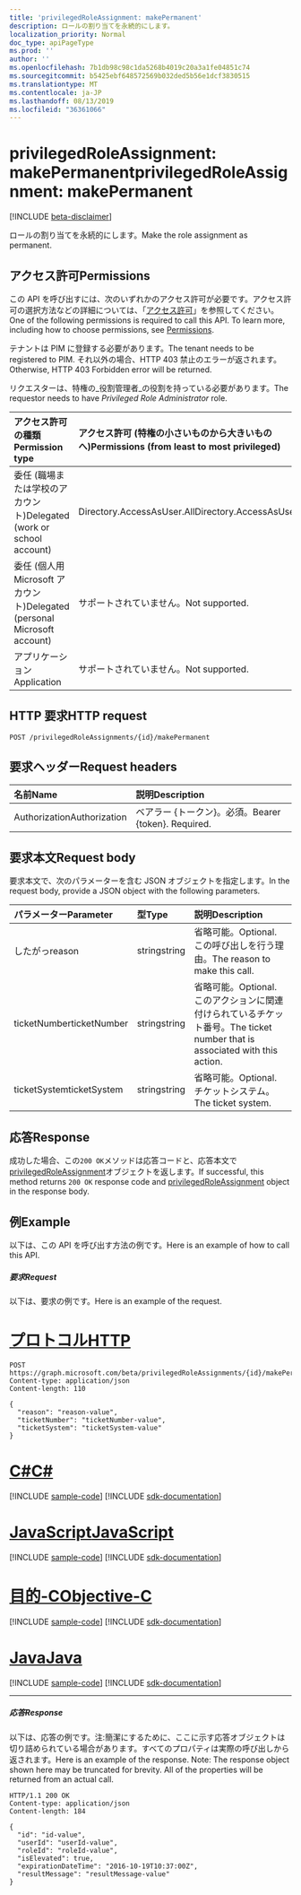 ```yaml
---
title: 'privilegedRoleAssignment: makePermanent'
description: ロールの割り当てを永続的にします。
localization_priority: Normal
doc_type: apiPageType
ms.prod: ''
author: ''
ms.openlocfilehash: 7b1db98c98c1da5268b4019c20a3a1fe04851c74
ms.sourcegitcommit: b5425ebf648572569b032ded5b56e1dcf3830515
ms.translationtype: MT
ms.contentlocale: ja-JP
ms.lasthandoff: 08/13/2019
ms.locfileid: "36361066"
---
```

# <a name="privilegedroleassignment-makepermanent"></a><span data-ttu-id="0cdfb-103">privilegedRoleAssignment: makePermanent</span><span class="sxs-lookup"><span data-stu-id="0cdfb-103">privilegedRoleAssignment: makePermanent</span></span>

[!INCLUDE [beta-disclaimer](../../includes/beta-disclaimer.md)]

<span data-ttu-id="0cdfb-104">ロールの割り当てを永続的にします。</span><span class="sxs-lookup"><span data-stu-id="0cdfb-104">Make the role assignment as permanent.</span></span>

## <a name="permissions"></a><span data-ttu-id="0cdfb-105">アクセス許可</span><span class="sxs-lookup"><span data-stu-id="0cdfb-105">Permissions</span></span>
<span data-ttu-id="0cdfb-p101">この API を呼び出すには、次のいずれかのアクセス許可が必要です。アクセス許可の選択方法などの詳細については、「[アクセス許可](/graph/permissions-reference)」を参照してください。</span><span class="sxs-lookup"><span data-stu-id="0cdfb-p101">One of the following permissions is required to call this API. To learn more, including how to choose permissions, see [Permissions](/graph/permissions-reference).</span></span>

<span data-ttu-id="0cdfb-108">テナントは PIM に登録する必要があります。</span><span class="sxs-lookup"><span data-stu-id="0cdfb-108">The tenant needs to be registered to PIM.</span></span> <span data-ttu-id="0cdfb-109">それ以外の場合、HTTP 403 禁止のエラーが返されます。</span><span class="sxs-lookup"><span data-stu-id="0cdfb-109">Otherwise, HTTP 403 Forbidden error will be returned.</span></span>

<span data-ttu-id="0cdfb-110">リクエスターは、特権の_役割管理者_の役割を持っている必要があります。</span><span class="sxs-lookup"><span data-stu-id="0cdfb-110">The requestor needs to have _Privileged Role Administrator_ role.</span></span> 

|<span data-ttu-id="0cdfb-111">アクセス許可の種類</span><span class="sxs-lookup"><span data-stu-id="0cdfb-111">Permission type</span></span>      | <span data-ttu-id="0cdfb-112">アクセス許可 (特権の小さいものから大きいものへ)</span><span class="sxs-lookup"><span data-stu-id="0cdfb-112">Permissions (from least to most privileged)</span></span>              |
|:--------------------|:---------------------------------------------------------|
|<span data-ttu-id="0cdfb-113">委任 (職場または学校のアカウント)</span><span class="sxs-lookup"><span data-stu-id="0cdfb-113">Delegated (work or school account)</span></span> | <span data-ttu-id="0cdfb-114">Directory.AccessAsUser.All</span><span class="sxs-lookup"><span data-stu-id="0cdfb-114">Directory.AccessAsUser.All</span></span>    |
|<span data-ttu-id="0cdfb-115">委任 (個人用 Microsoft アカウント)</span><span class="sxs-lookup"><span data-stu-id="0cdfb-115">Delegated (personal Microsoft account)</span></span> | <span data-ttu-id="0cdfb-116">サポートされていません。</span><span class="sxs-lookup"><span data-stu-id="0cdfb-116">Not supported.</span></span>    |
|<span data-ttu-id="0cdfb-117">アプリケーション</span><span class="sxs-lookup"><span data-stu-id="0cdfb-117">Application</span></span> | <span data-ttu-id="0cdfb-118">サポートされていません。</span><span class="sxs-lookup"><span data-stu-id="0cdfb-118">Not supported.</span></span> |

## <a name="http-request"></a><span data-ttu-id="0cdfb-119">HTTP 要求</span><span class="sxs-lookup"><span data-stu-id="0cdfb-119">HTTP request</span></span>
<!-- { "blockType": "ignored" } -->
```http
POST /privilegedRoleAssignments/{id}/makePermanent
```
## <a name="request-headers"></a><span data-ttu-id="0cdfb-120">要求ヘッダー</span><span class="sxs-lookup"><span data-stu-id="0cdfb-120">Request headers</span></span>
| <span data-ttu-id="0cdfb-121">名前</span><span class="sxs-lookup"><span data-stu-id="0cdfb-121">Name</span></span>       | <span data-ttu-id="0cdfb-122">説明</span><span class="sxs-lookup"><span data-stu-id="0cdfb-122">Description</span></span>|
|:---------------|:----------|
| <span data-ttu-id="0cdfb-123">Authorization</span><span class="sxs-lookup"><span data-stu-id="0cdfb-123">Authorization</span></span>  | <span data-ttu-id="0cdfb-p103">ベアラー {トークン}。必須。</span><span class="sxs-lookup"><span data-stu-id="0cdfb-p103">Bearer {token}. Required.</span></span> |

## <a name="request-body"></a><span data-ttu-id="0cdfb-126">要求本文</span><span class="sxs-lookup"><span data-stu-id="0cdfb-126">Request body</span></span>
<span data-ttu-id="0cdfb-127">要求本文で、次のパラメーターを含む JSON オブジェクトを指定します。</span><span class="sxs-lookup"><span data-stu-id="0cdfb-127">In the request body, provide a JSON object with the following parameters.</span></span>

| <span data-ttu-id="0cdfb-128">パラメーター</span><span class="sxs-lookup"><span data-stu-id="0cdfb-128">Parameter</span></span>    | <span data-ttu-id="0cdfb-129">型</span><span class="sxs-lookup"><span data-stu-id="0cdfb-129">Type</span></span>   |<span data-ttu-id="0cdfb-130">説明</span><span class="sxs-lookup"><span data-stu-id="0cdfb-130">Description</span></span>|
|:---------------|:--------|:----------|
|<span data-ttu-id="0cdfb-131">したがっ</span><span class="sxs-lookup"><span data-stu-id="0cdfb-131">reason</span></span>|<span data-ttu-id="0cdfb-132">string</span><span class="sxs-lookup"><span data-stu-id="0cdfb-132">string</span></span>|<span data-ttu-id="0cdfb-133">省略可能。</span><span class="sxs-lookup"><span data-stu-id="0cdfb-133">Optional.</span></span> <span data-ttu-id="0cdfb-134">この呼び出しを行う理由。</span><span class="sxs-lookup"><span data-stu-id="0cdfb-134">The reason to make this call.</span></span>|
|<span data-ttu-id="0cdfb-135">ticketNumber</span><span class="sxs-lookup"><span data-stu-id="0cdfb-135">ticketNumber</span></span>|<span data-ttu-id="0cdfb-136">string</span><span class="sxs-lookup"><span data-stu-id="0cdfb-136">string</span></span>|<span data-ttu-id="0cdfb-137">省略可能。</span><span class="sxs-lookup"><span data-stu-id="0cdfb-137">Optional.</span></span> <span data-ttu-id="0cdfb-138">このアクションに関連付けられているチケット番号。</span><span class="sxs-lookup"><span data-stu-id="0cdfb-138">The ticket number that is associated with this action.</span></span>|
|<span data-ttu-id="0cdfb-139">ticketSystem</span><span class="sxs-lookup"><span data-stu-id="0cdfb-139">ticketSystem</span></span>|<span data-ttu-id="0cdfb-140">string</span><span class="sxs-lookup"><span data-stu-id="0cdfb-140">string</span></span>|<span data-ttu-id="0cdfb-141">省略可能。</span><span class="sxs-lookup"><span data-stu-id="0cdfb-141">Optional.</span></span> <span data-ttu-id="0cdfb-142">チケットシステム。</span><span class="sxs-lookup"><span data-stu-id="0cdfb-142">The ticket system.</span></span>|

## <a name="response"></a><span data-ttu-id="0cdfb-143">応答</span><span class="sxs-lookup"><span data-stu-id="0cdfb-143">Response</span></span>

<span data-ttu-id="0cdfb-144">成功した場合、この`200 OK`メソッドは応答コードと、応答本文で[privilegedRoleAssignment](../resources/privilegedroleassignment.md)オブジェクトを返します。</span><span class="sxs-lookup"><span data-stu-id="0cdfb-144">If successful, this method returns `200 OK` response code and [privilegedRoleAssignment](../resources/privilegedroleassignment.md) object in the response body.</span></span>

## <a name="example"></a><span data-ttu-id="0cdfb-145">例</span><span class="sxs-lookup"><span data-stu-id="0cdfb-145">Example</span></span>
<span data-ttu-id="0cdfb-146">以下は、この API を呼び出す方法の例です。</span><span class="sxs-lookup"><span data-stu-id="0cdfb-146">Here is an example of how to call this API.</span></span>
##### <a name="request"></a><span data-ttu-id="0cdfb-147">要求</span><span class="sxs-lookup"><span data-stu-id="0cdfb-147">Request</span></span>
<span data-ttu-id="0cdfb-148">以下は、要求の例です。</span><span class="sxs-lookup"><span data-stu-id="0cdfb-148">Here is an example of the request.</span></span>

# <a name="httptabhttp"></a>[<span data-ttu-id="0cdfb-149">プロトコル</span><span class="sxs-lookup"><span data-stu-id="0cdfb-149">HTTP</span></span>](#tab/http)
<!-- {
  "blockType": "request",
  "name": "privilegedroleassignment_makepermanent"
}-->
```http
POST https://graph.microsoft.com/beta/privilegedRoleAssignments/{id}/makePermanent
Content-type: application/json
Content-length: 110

{
  "reason": "reason-value",
  "ticketNumber": "ticketNumber-value",
  "ticketSystem": "ticketSystem-value"
}
```
# <a name="ctabcsharp"></a>[<span data-ttu-id="0cdfb-150">C#</span><span class="sxs-lookup"><span data-stu-id="0cdfb-150">C#</span></span>](#tab/csharp)
[!INCLUDE [sample-code](../includes/snippets/csharp/privilegedroleassignment-makepermanent-csharp-snippets.md)]
[!INCLUDE [sdk-documentation](../includes/snippets/snippets-sdk-documentation-link.md)]

# <a name="javascripttabjavascript"></a>[<span data-ttu-id="0cdfb-151">JavaScript</span><span class="sxs-lookup"><span data-stu-id="0cdfb-151">JavaScript</span></span>](#tab/javascript)
[!INCLUDE [sample-code](../includes/snippets/javascript/privilegedroleassignment-makepermanent-javascript-snippets.md)]
[!INCLUDE [sdk-documentation](../includes/snippets/snippets-sdk-documentation-link.md)]

# <a name="objective-ctabobjc"></a>[<span data-ttu-id="0cdfb-152">目的-C</span><span class="sxs-lookup"><span data-stu-id="0cdfb-152">Objective-C</span></span>](#tab/objc)
[!INCLUDE [sample-code](../includes/snippets/objc/privilegedroleassignment-makepermanent-objc-snippets.md)]
[!INCLUDE [sdk-documentation](../includes/snippets/snippets-sdk-documentation-link.md)]

# <a name="javatabjava"></a>[<span data-ttu-id="0cdfb-153">Java</span><span class="sxs-lookup"><span data-stu-id="0cdfb-153">Java</span></span>](#tab/java)
[!INCLUDE [sample-code](../includes/snippets/java/privilegedroleassignment-makepermanent-java-snippets.md)]
[!INCLUDE [sdk-documentation](../includes/snippets/snippets-sdk-documentation-link.md)]

---


##### <a name="response"></a><span data-ttu-id="0cdfb-154">応答</span><span class="sxs-lookup"><span data-stu-id="0cdfb-154">Response</span></span>
<span data-ttu-id="0cdfb-p107">以下は、応答の例です。注:簡潔にするために、ここに示す応答オブジェクトは切り詰められている場合があります。すべてのプロパティは実際の呼び出しから返されます。</span><span class="sxs-lookup"><span data-stu-id="0cdfb-p107">Here is an example of the response. Note: The response object shown here may be truncated for brevity. All of the properties will be returned from an actual call.</span></span>
<!-- {
  "blockType": "response",
  "truncated": true,
  "@odata.type": "microsoft.graph.privilegedRoleAssignment"
} -->
```http
HTTP/1.1 200 OK
Content-type: application/json
Content-length: 184

{
  "id": "id-value",
  "userId": "userId-value",
  "roleId": "roleId-value",
  "isElevated": true,
  "expirationDateTime": "2016-10-19T10:37:00Z",
  "resultMessage": "resultMessage-value"
}
```

<!-- uuid: 8fcb5dbc-d5aa-4681-8e31-b001d5168d79
2015-10-25 14:57:30 UTC -->
<!--
{
  "type": "#page.annotation",
  "description": "privilegedRoleAssignment: makePermanent",
  "keywords": "",
  "section": "documentation",
  "tocPath": "",
  "suppressions": [
  ]
}
-->
